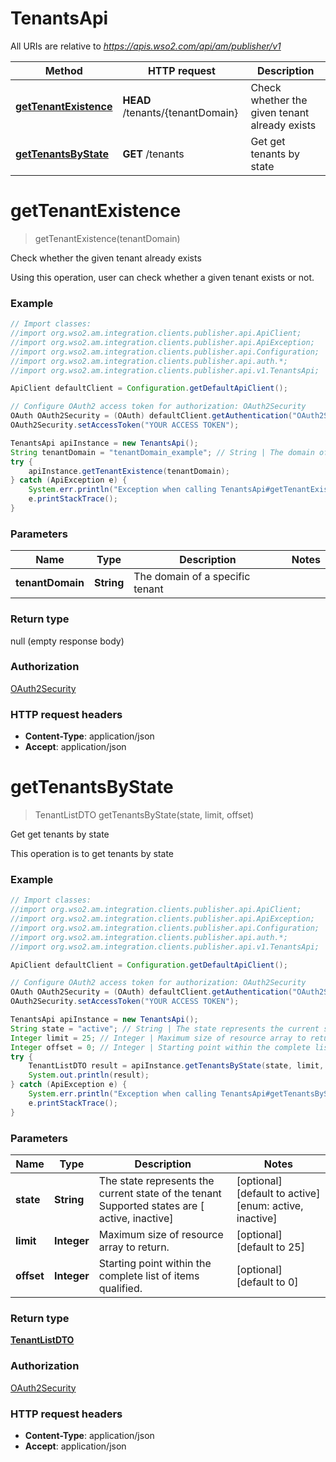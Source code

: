 # TenantsApi

All URIs are relative to *https://apis.wso2.com/api/am/publisher/v1*

Method | HTTP request | Description
------------- | ------------- | -------------
[**getTenantExistence**](TenantsApi.md#getTenantExistence) | **HEAD** /tenants/{tenantDomain} | Check whether the given tenant already exists
[**getTenantsByState**](TenantsApi.md#getTenantsByState) | **GET** /tenants | Get get tenants by state 


<a name="getTenantExistence"></a>
# **getTenantExistence**
> getTenantExistence(tenantDomain)

Check whether the given tenant already exists

Using this operation, user can check whether a given tenant exists or not. 

### Example
```java
// Import classes:
//import org.wso2.am.integration.clients.publisher.api.ApiClient;
//import org.wso2.am.integration.clients.publisher.api.ApiException;
//import org.wso2.am.integration.clients.publisher.api.Configuration;
//import org.wso2.am.integration.clients.publisher.api.auth.*;
//import org.wso2.am.integration.clients.publisher.api.v1.TenantsApi;

ApiClient defaultClient = Configuration.getDefaultApiClient();

// Configure OAuth2 access token for authorization: OAuth2Security
OAuth OAuth2Security = (OAuth) defaultClient.getAuthentication("OAuth2Security");
OAuth2Security.setAccessToken("YOUR ACCESS TOKEN");

TenantsApi apiInstance = new TenantsApi();
String tenantDomain = "tenantDomain_example"; // String | The domain of a specific tenant 
try {
    apiInstance.getTenantExistence(tenantDomain);
} catch (ApiException e) {
    System.err.println("Exception when calling TenantsApi#getTenantExistence");
    e.printStackTrace();
}
```

### Parameters

Name | Type | Description  | Notes
------------- | ------------- | ------------- | -------------
 **tenantDomain** | **String**| The domain of a specific tenant  |

### Return type

null (empty response body)

### Authorization

[OAuth2Security](../README.md#OAuth2Security)

### HTTP request headers

 - **Content-Type**: application/json
 - **Accept**: application/json

<a name="getTenantsByState"></a>
# **getTenantsByState**
> TenantListDTO getTenantsByState(state, limit, offset)

Get get tenants by state 

This operation is to get tenants by state 

### Example
```java
// Import classes:
//import org.wso2.am.integration.clients.publisher.api.ApiClient;
//import org.wso2.am.integration.clients.publisher.api.ApiException;
//import org.wso2.am.integration.clients.publisher.api.Configuration;
//import org.wso2.am.integration.clients.publisher.api.auth.*;
//import org.wso2.am.integration.clients.publisher.api.v1.TenantsApi;

ApiClient defaultClient = Configuration.getDefaultApiClient();

// Configure OAuth2 access token for authorization: OAuth2Security
OAuth OAuth2Security = (OAuth) defaultClient.getAuthentication("OAuth2Security");
OAuth2Security.setAccessToken("YOUR ACCESS TOKEN");

TenantsApi apiInstance = new TenantsApi();
String state = "active"; // String | The state represents the current state of the tenant  Supported states are [ active, inactive] 
Integer limit = 25; // Integer | Maximum size of resource array to return. 
Integer offset = 0; // Integer | Starting point within the complete list of items qualified. 
try {
    TenantListDTO result = apiInstance.getTenantsByState(state, limit, offset);
    System.out.println(result);
} catch (ApiException e) {
    System.err.println("Exception when calling TenantsApi#getTenantsByState");
    e.printStackTrace();
}
```

### Parameters

Name | Type | Description  | Notes
------------- | ------------- | ------------- | -------------
 **state** | **String**| The state represents the current state of the tenant  Supported states are [ active, inactive]  | [optional] [default to active] [enum: active, inactive]
 **limit** | **Integer**| Maximum size of resource array to return.  | [optional] [default to 25]
 **offset** | **Integer**| Starting point within the complete list of items qualified.  | [optional] [default to 0]

### Return type

[**TenantListDTO**](TenantListDTO.md)

### Authorization

[OAuth2Security](../README.md#OAuth2Security)

### HTTP request headers

 - **Content-Type**: application/json
 - **Accept**: application/json

